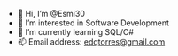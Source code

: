 - 👋 Hi, I’m @Esmi30
- 👀 I’m interested in Software Development
- 🌱 I’m currently learning SQL/C#
- 📫 Email address: edqtorres@gmail.com
